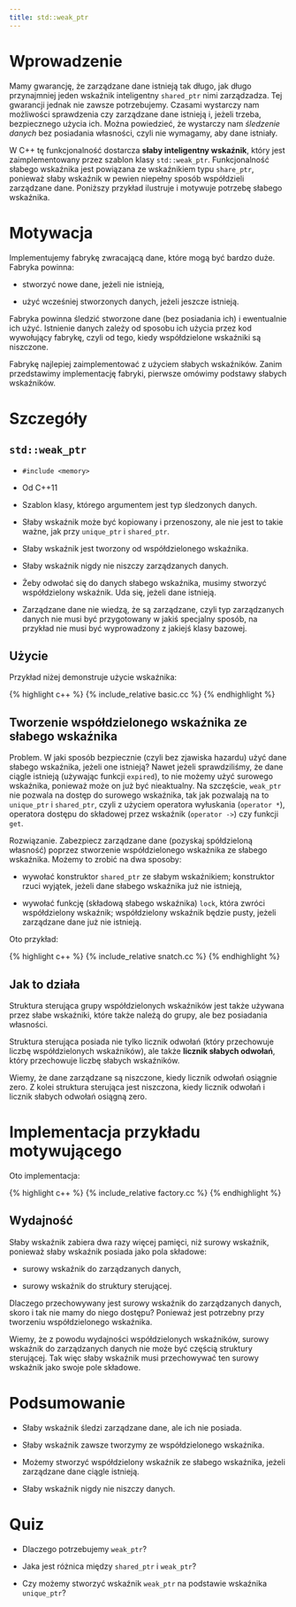 ```yaml
---
title: std::weak_ptr
---
```


# Wprowadzenie

Mamy gwarancję, że zarządzane dane istnieją tak długo, jak długo
przynajmniej jeden wskaźnik inteligentny `shared_ptr` nimi
zarządzadza.  Tej gwarancji jednak nie zawsze potrzebujemy.  Czasami
wystarczy nam możliwości sprawdzenia czy zarządzane dane istnieją i,
jeżeli trzeba, bezpiecznego użycia ich.  Można powiedzieć, że
wystarczy nam *śledzenie danych* bez posiadania własności, czyli nie
wymagamy, aby dane istniały.

W C++ tę funkcjonalność dostarcza **słaby inteligentny wskaźnik**,
który jest zaimplementowany przez szablon klasy `std::weak_ptr`.
Funkcjonalność słabego wskaźnika jest powiązana ze wskaźnikiem typu
`share_ptr`, ponieważ słaby wskaźnik w pewien niepełny sposób
współdzieli zarządzane dane.  Poniższy przykład ilustruje i motywuje
potrzebę słabego wskaźnika.

# Motywacja

Implementujemy fabrykę zwracającą dane, które mogą być bardzo duże.
Fabryka powinna:

* stworzyć nowe dane, jeżeli nie istnieją,

* użyć wcześniej stworzonych danych, jeżeli jeszcze istnieją.

Fabryka powinna śledzić stworzone dane (bez posiadania ich) i
ewentualnie ich użyć.  Istnienie danych zależy od sposobu ich użycia
przez kod wywołujący fabrykę, czyli od tego, kiedy współdzielone
wskaźniki są niszczone.

Fabrykę najlepiej zaimplementować z użyciem słabych wskaźników.  Zanim
przedstawimy implementację fabryki, pierwsze omówimy podstawy słabych
wskaźników.

# Szczegóły

## `std::weak_ptr`

* `#include <memory>`

* Od C++11

* Szablon klasy, którego argumentem jest typ śledzonych danych.

* Słaby wskaźnik może być kopiowany i przenoszony, ale nie jest to
  takie ważne, jak przy `unique_ptr` i `shared_ptr`.

* Słaby wskaźnik jest tworzony od współdzielonego wskaźnika.

* Słaby wskaźnik nigdy nie niszczy zarządzanych danych.

* Żeby odwołać się do danych słabego wskaźnika, musimy stworzyć
  współdzielony wskaźnik.  Uda się, jeżeli dane istnieją.

* Zarządzane dane nie wiedzą, że są zarządzane, czyli typ zarządzanych
  danych nie musi być przygotowany w jakiś specjalny sposób, na
  przykład nie musi być wyprowadzony z jakiejś klasy bazowej.

## Użycie

Przykład niżej demonstruje użycie wskaźnika:

{% highlight c++ %}
{% include_relative basic.cc %}
{% endhighlight %}

## Tworzenie współdzielonego wskaźnika ze słabego wskaźnika

Problem.  W jaki sposób bezpiecznie (czyli bez zjawiska hazardu) użyć
dane słabego wskaźnika, jeżeli one istnieją?  Nawet jeżeli
sprawdziliśmy, że dane ciągle istnieją (używając funkcji `expired`),
to nie możemy użyć surowego wskaźnika, ponieważ może on już być
nieaktualny.  Na szczęście, `weak_ptr` nie pozwala na dostęp do
surowego wskaźnika, tak jak pozwalają na to `unique_ptr` i
`shared_ptr`, czyli z użyciem operatora wyłuskania (`operator *`),
operatora dostępu do składowej przez wskaźnik (`operator ->`) czy
funkcji `get`.

Rozwiązanie.  Zabezpiecz zarządzane dane (pozyskaj spółdzieloną
własność) poprzez stworzenie współdzielonego wskaźnika ze słabego
wskaźnika.  Możemy to zrobić na dwa sposoby:

* wywołać konstruktor `shared_ptr` ze słabym wskaźnikiem; konstruktor
  rzuci wyjątek, jeżeli dane słabego wskaźnika już nie istnieją,

* wywołać funkcję (składową słabego wskaźnika) `lock`, która zwróci
  współdzielony wskaźnik; współdzielony wskaźnik będzie pusty, jeżeli
  zarządzane dane już nie istnieją.

Oto przykład:

{% highlight c++ %}
{% include_relative snatch.cc %}
{% endhighlight %}

## Jak to działa

Struktura sterująca grupy współdzielonych wskaźników jest także
używana przez słabe wskaźniki, które także należą do grupy, ale bez
posiadania własności.

Struktura sterująca posiada nie tylko licznik odwołań (który
przechowuje liczbę współdzielonych wskaźników), ale także **licznik
słabych odwołań**, który przechowuje liczbę słabych wskaźników.

Wiemy, że dane zarządzane są niszczone, kiedy licznik odwołań osiągnie
zero.  Z kolei struktura sterująca jest niszczona, kiedy licznik
odwołań i licznik słabych odwołań osiągną zero.

# Implementacja przykładu motywującego

Oto implementacja:

{% highlight c++ %}
{% include_relative factory.cc %}
{% endhighlight %}

## Wydajność

Słaby wskaźnik zabiera dwa razy więcej pamięci, niż surowy wskaźnik,
ponieważ słaby wskaźnik posiada jako pola składowe:

* surowy wskaźnik do zarządzanych danych,

* surowy wskaźnik do struktury sterującej.

Dlaczego przechowywany jest surowy wskaźnik do zarządzanych danych,
skoro i tak nie mamy do niego dostępu?  Ponieważ jest potrzebny przy
tworzeniu współdzielonego wskaźnika.

Wiemy, że z powodu wydajności współdzielonych wskaźników, surowy
wskaźnik do zarządzanych danych nie może być częścią struktury
sterującej.  Tak więc słaby wskaźnik musi przechowywać ten surowy
wskaźnik jako swoje pole składowe.

# Podsumowanie

* Słaby wskaźnik śledzi zarządzane dane, ale ich nie posiada.

* Słaby wskaźnik zawsze tworzymy ze współdzielonego wskaźnika.

* Możemy stworzyć współdzielony wskaźnik ze słabego wskaźnika, jeżeli
  zarządzane dane ciągle istnieją.

* Słaby wskaźnik nigdy nie niszczy danych.

# Quiz

* Dlaczego potrzebujemy `weak_ptr`?

* Jaka jest różnica między `shared_ptr` i `weak_ptr`?

* Czy możemy stworzyć wskaźnik `weak_ptr` na podstawie wskaźnika
  `unique_ptr`?

<!-- LocalWords: -->
